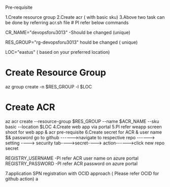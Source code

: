 Pre-requisite

1.Create resource group 
2.Create acr ( with basic sku)
3.Above two task can be done by referring acr.sh file # Pl refer below commands

CR_NAME="devopsforu3013" -Should be changed (unique)

RES_GROUP="rg-devopsforu3013" hould be changed ( unique)

LOC="eastus" ( based on your preferred location)

# Create Resource Group
az group create -n $RES_GROUP -l $LOC

# Create ACR 
az acr create --resource-group $RES_GROUP --name $ACR_NAME --sku basic --location $LOC
4.Create web app via portal 
5.Pl refer weapp screen shoot for web app & acr pre-requisite
6.Create secret for ACR & user name $& password 
 go to github ------>navigate to respective repo ------> setting ----> security tab---->secret---->
 action------>click new repo secret

 REGISTRY_USERNAME -Pl refer ACR user name on azure portal
 REGISTRY_PASSWORD  -Pl refer ACR password  on azure portal

 7.application SPN registration with OCID approach ( Please refer OCID for github action)
 a
